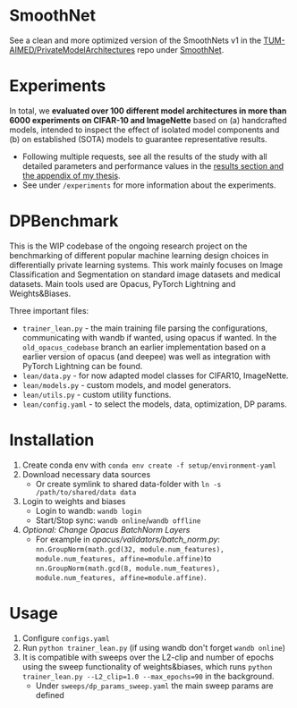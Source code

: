 # SmoothNet
See a clean and more optimized version of the SmoothNets v1 in the [TUM-AIMED/PrivateModelArchitectures](https://github.com/TUM-AIMED/PrivateModelArchitectures) repo under [SmoothNet](https://github.com/TUM-AIMED/PrivateModelArchitectures/blob/master/PrivateModelArchitectures/Classification/SmoothNet.py).

# Experiments 
In total, we **evaluated over 100 different model architectures in more than 6000 experiments on CIFAR-10 and ImageNette** based on (a) handcrafted models, intended to inspect the effect of isolated model components and (b) on established (SOTA) models to guarantee representative results.
* Following multiple requests, see all the results of the study with all detailed parameters and performance values in the [results section and the appendix of my thesis](https://drive.google.com/drive/folders/1aqgswca16C5CRg0rjk3tIT7NW5M_Dw1k?usp=sharing).
* See under `/experiments` for more information about the experiments.

# DPBenchmark 
This is the WIP codebase of the ongoing research project on the benchmarking of different popular machine learning design choices in differentially private learning systems. This work mainly focuses on Image Classification and Segmentation on standard image datasets and medical datasets. Main tools used are Opacus, PyTorch Lightning and Weights&Biases.

Three important files: 
* `trainer_lean.py` - the main training file parsing the configurations, communicating with wandb if wanted, using opacus if wanted. In the `old_opacus_codebase` branch an earlier implementation based on a earlier version of opacus (and deepee) was well as integration with PyTorch Lightning can be found. 
* `lean/data.py` - for now adapted model classes for CIFAR10, ImageNette.
* `lean/models.py` - custom models, and model generators. 
* `lean/utils.py` - custom utility functions. 
* `lean/config.yaml` - to select the models, data, optimization, DP params.

# Installation 
1. Create conda env with `conda env create -f setup/environment-yaml`
2. Download necessary data sources 
    * Or create symlink to shared data-folder with `ln -s /path/to/shared/data data`
3. Login to weights and biases
    * Login to wandb: `wandb login`
    * Start/Stop sync: `wandb online`/`wandb offline`
4. *Optional: Change Opacus BatchNorm Layers*
    * For example in *opacus/validators/batch_norm.py*: `nn.GroupNorm(math.gcd(32, module.num_features), module.num_features, affine=module.affine)`to `nn.GroupNorm(math.gcd(8, module.num_features), module.num_features, affine=module.affine)`.

# Usage
1. Configure `configs.yaml` 
2. Run `python trainer_lean.py` (if using wandb don't forget `wandb online`)
3. It is compatible with sweeps over the L2-clip and number of epochs using the sweep functionality of weights&biases, which runs `python trainer_lean.py --L2_clip=1.0 --max_epochs=90` in the background. 
    * Under `sweeps/dp_params_sweep.yaml` the main sweep params are defined
